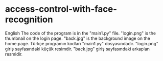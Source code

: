 # access-control-with-face-recognition
English
The code of the program is in the "main1.py" file.
"login.png" is the thumbnail on the login page.
"back.jpg" is the background image on the home page.
Türkçe
programın kodları "main1.py" dosyasındadır.
"login.png" giriş sayfasındaki küçük resimdir.
"back.jpg" giriş sayfasındaki arkaplan resmidir.

